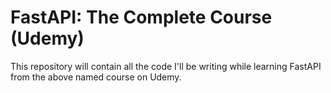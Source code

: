 # FastAPI: The Complete Course (Udemy)

This repository will contain all the code I'll be writing while learning FastAPI from the above named course on Udemy.